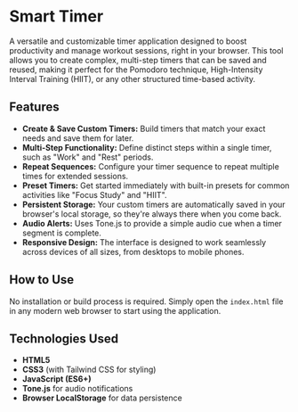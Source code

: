 # Smart Timer

A versatile and customizable timer application designed to boost productivity and manage workout sessions, right in your browser. This tool allows you to create complex, multi-step timers that can be saved and reused, making it perfect for the Pomodoro technique, High-Intensity Interval Training (HIIT), or any other structured time-based activity.

## Features

- **Create & Save Custom Timers:** Build timers that match your exact needs and save them for later.
- **Multi-Step Functionality:** Define distinct steps within a single timer, such as "Work" and "Rest" periods.
- **Repeat Sequences:** Configure your timer sequence to repeat multiple times for extended sessions.
- **Preset Timers:** Get started immediately with built-in presets for common activities like "Focus Study" and "HIIT".
- **Persistent Storage:** Your custom timers are automatically saved in your browser's local storage, so they're always there when you come back.
- **Audio Alerts:** Uses Tone.js to provide a simple audio cue when a timer segment is complete.
- **Responsive Design:** The interface is designed to work seamlessly across devices of all sizes, from desktops to mobile phones.

## How to Use

No installation or build process is required. Simply open the `index.html` file in any modern web browser to start using the application.

## Technologies Used

- **HTML5**
- **CSS3** (with Tailwind CSS for styling)
- **JavaScript (ES6+)**
- **Tone.js** for audio notifications
- **Browser LocalStorage** for data persistence
